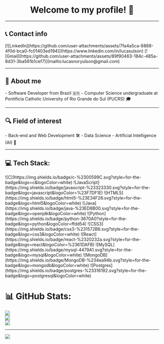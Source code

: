 <h1 align="center"> Welcome to my profile! 👋</h1>

---

<h2>📞 Contact info</h2>
[![LinkedIn](https://github.com/user-attachments/assets/7fa4a5ca-6888-4f0d-bca0-fc01403ed194)](https://www.linkedin.com/in/lucasulson)  
[![Gmail](https://github.com/user-attachments/assets/89f90463-184c-485a-8d31-3ba561b1cef7)](mailto:lucasnoryulson@gmail.com)

---

<h2>🙋 About me </h2>
- Software Developer from Brazil 🇧🇷  
- Computer Science undergraduate at Pontificia Catholic University of Rio Grande do Sul (PUCRS) 🎓

---

<h2>🔍 Field of interest</h2>
- Back-end and Web Development 🛠️  
- Data Science  
- Artificial Intelligence (AI) 🤖

---

<h2>💻 Tech Stack:</h2>
![C](https://img.shields.io/badge/c-%2300599C.svg?style=for-the-badge&logo=c&logoColor=white) ![JavaScript](https://img.shields.io/badge/javascript-%23323330.svg?style=for-the-badge&logo=javascript&logoColor=%23F7DF1E) ![HTML5](https://img.shields.io/badge/html5-%23E34F26.svg?style=for-the-badge&logo=html5&logoColor=white) ![Java](https://img.shields.io/badge/java-%23ED8B00.svg?style=for-the-badge&logo=openjdk&logoColor=white) ![Python](https://img.shields.io/badge/python-3670A0?style=for-the-badge&logo=python&logoColor=ffdd54) ![CSS3](https://img.shields.io/badge/css3-%231572B6.svg?style=for-the-badge&logo=css3&logoColor=white) ![React](https://img.shields.io/badge/react-%2320232a.svg?style=for-the-badge&logo=react&logoColor=%2361DAFB) ![MySQL](https://img.shields.io/badge/mysql-4479A1.svg?style=for-the-badge&logo=mysql&logoColor=white) ![MongoDB](https://img.shields.io/badge/MongoDB-%234ea94b.svg?style=for-the-badge&logo=mongodb&logoColor=white) ![Postgres](https://img.shields.io/badge/postgres-%23316192.svg?style=for-the-badge&logo=postgresql&logoColor=white)

# 📊 GitHub Stats:
![](https://github-readme-stats.vercel.app/api?username=lucasnoryulson&theme=dark&hide_border=false&include_all_commits=false&count_private=false)<br/>
![](https://github-readme-streak-stats.herokuapp.com/?user=lucasnoryulson&theme=dark&hide_border=false)<br/>
![](https://github-readme-stats.vercel.app/api/top-langs/?username=lucasnoryulson&theme=dark&hide_border=false&include_all_commits=false&count_private=false&layout=compact)

---
[![](https://visitcount.itsvg.in/api?id=lucasnoryulson&icon=0&color=0)](https://visitcount.itsvg.in)

<!-- Proudly created with GPRM ( https://gprm.itsvg.in ) -->
